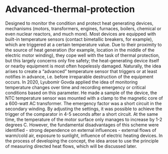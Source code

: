 # Advanced-thermal-protection
Designed to monitor the condition and protect heat generating devices, mechanisms (motors, transformers, engines, furnaces, boilers, chemical or even nuclear reactors, and much more).
Most devices are equipped with built-in temperature sensors (contact bimetallic breakers, for example), which are triggered at a certain temperature value. Due to their proximity to the source of heat generation
(for example, location in the middle of the electric motor winding), they cope well with the task of thermal protection, but this largely concerns only fire safety; the heat-generating device itself or nearby
equipment is most often hopelessly damaged. Naturally, the idea arises to create a “advanced” temperature sensor that triggers or at least notifies in advance, i.e. before irreparable destruction of the equipment occurs.
In 2020, Lyubomir Govda applied the idea of monitoring temperature changes over time and recording emergency or critical conditions based on this parameter. He made a sample of the device, the NTC temperature sensor was
mounted with a clamp to the magnetic core of a 600-watt AC transformer. The emergency factor was a short circuit in the secondary winding. By adjusting the settings, it was possible to achieve the trigger of the comparator in 4-5 seconds
after a short circuit. At the same time, the temperature of the motor surface only manages to increase by 1-2 degrees C. However, the fundamental disadvantages of this scheme were identified - strong dependence on external 
influences - external flows of warm/cold air, exposure to sunlight, influence of electric heating devices. In the process of developing the concept, the idea arose to use the principle of measuring directed heat flows, which will be discussed later.
